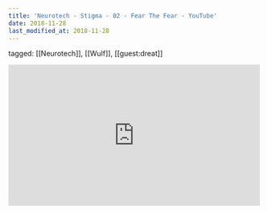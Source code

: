 ```yaml
---
title: 'Neurotech - Stigma - 02 - Fear The Fear - YouTube'
date: 2018-11-28
last_modified_at: 2018-11-28
---
```

tagged: [[Neurotech]], [[Wulf]], [[guest:dreat]]
<iframe allow="accelerometer; autoplay; clipboard-write; encrypted-media; gyroscope; picture-in-picture" allowfullscreen="" frameborder="0" height="281" id="youtube_iframe" src="https://www.youtube.com/embed/3HGBqCp12UE?feature=oembed&amp;enablejsapi=1&amp;origin=https://safe.txmblr.com&amp;wmode=opaque" width="500"></iframe>